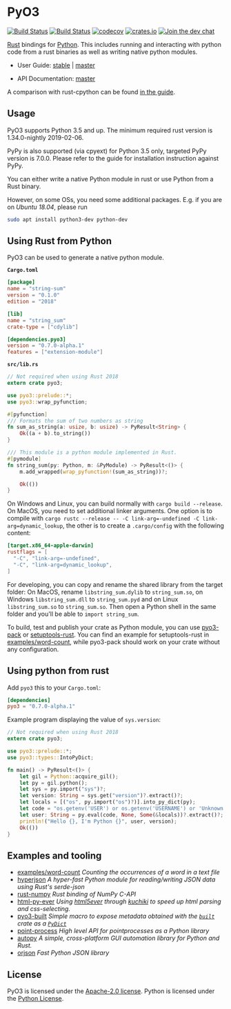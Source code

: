 # PyO3

[![Build Status](https://travis-ci.org/PyO3/pyo3.svg?branch=master)](https://travis-ci.org/PyO3/pyo3)
[![Build Status](https://ci.appveyor.com/api/projects/status/github/PyO3/pyo3?branch=master&svg=true)](https://ci.appveyor.com/project/fafhrd91/pyo3)
[![codecov](https://codecov.io/gh/PyO3/pyo3/branch/master/graph/badge.svg)](https://codecov.io/gh/PyO3/pyo3)
[![crates.io](http://meritbadge.herokuapp.com/pyo3)](https://crates.io/crates/pyo3)
[![Join the dev chat](https://img.shields.io/gitter/room/nwjs/nw.js.svg)](https://gitter.im/PyO3/Lobby)

[Rust](http://www.rust-lang.org/) bindings for [Python](https://www.python.org/). This includes running and interacting with python code from a rust binaries as well as writing native python modules.

* User Guide: [stable](https://pyo3.rs) | [master](https://pyo3.rs/master)

* API Documentation: [master](https://pyo3.rs/master/doc)

A comparison with rust-cpython can be found [in the guide](https://pyo3.rs/master/rust-cpython.html).

## Usage

PyO3 supports Python 3.5 and up. The minimum required rust version is 1.34.0-nightly 2019-02-06.

PyPy is also supported (via cpyext) for Python 3.5 only, targeted PyPy version is 7.0.0.
Please refer to the guide for installation instruction against PyPy.

You can either write a native Python module in rust or use Python from a Rust binary.

However, on some OSs, you need some additional packages. E.g. if you are on *Ubuntu 18.04*, please run

```bash
sudo apt install python3-dev python-dev
```

## Using Rust from Python

PyO3 can be used to generate a native python module.

**`Cargo.toml`**

```toml
[package]
name = "string-sum"
version = "0.1.0"
edition = "2018"

[lib]
name = "string_sum"
crate-type = ["cdylib"]

[dependencies.pyo3]
version = "0.7.0-alpha.1"
features = ["extension-module"]
```

**`src/lib.rs`**

```rust
// Not required when using Rust 2018
extern crate pyo3;

use pyo3::prelude::*;
use pyo3::wrap_pyfunction;

#[pyfunction]
/// Formats the sum of two numbers as string
fn sum_as_string(a: usize, b: usize) -> PyResult<String> {
    Ok((a + b).to_string())
}

/// This module is a python module implemented in Rust.
#[pymodule]
fn string_sum(py: Python, m: &PyModule) -> PyResult<()> {
    m.add_wrapped(wrap_pyfunction!(sum_as_string))?;

    Ok(())
}
```

On Windows and Linux, you can build normally with `cargo build --release`. On MacOS, you need to set additional linker arguments. One option is to compile with `cargo rustc --release -- -C link-arg=-undefined -C link-arg=dynamic_lookup`, the other is to create a `.cargo/config` with the following content:

```toml
[target.x86_64-apple-darwin]
rustflags = [
  "-C", "link-arg=-undefined",
  "-C", "link-arg=dynamic_lookup",
]
```

For developing, you can copy and rename the shared library from the target folder: On MacOS, rename `libstring_sum.dylib` to `string_sum.so`, on Windows `libstring_sum.dll` to `string_sum.pyd` and on Linux `libstring_sum.so` to `string_sum.so`. Then open a Python shell in the same folder and you'll be able to `import string_sum`.

To build, test and publish your crate as Python module, you can use [pyo3-pack](https://github.com/PyO3/pyo3-pack) or [setuptools-rust](https://github.com/PyO3/setuptools-rust). You can find an example for setuptools-rust in [examples/word-count](examples/word-count), while pyo3-pack should work on your crate without any configuration.

## Using python from rust

Add `pyo3` this to your `Cargo.toml`:

```toml
[dependencies]
pyo3 = "0.7.0-alpha.1"
```

Example program displaying the value of `sys.version`:

```rust
// Not required when using Rust 2018
extern crate pyo3;

use pyo3::prelude::*;
use pyo3::types::IntoPyDict;

fn main() -> PyResult<()> {
    let gil = Python::acquire_gil();
    let py = gil.python();
    let sys = py.import("sys")?;
    let version: String = sys.get("version")?.extract()?;
    let locals = [("os", py.import("os")?)].into_py_dict(py);
    let code = "os.getenv('USER') or os.getenv('USERNAME') or 'Unknown'";
    let user: String = py.eval(code, None, Some(&locals))?.extract()?;
    println!("Hello {}, I'm Python {}", user, version);
    Ok(())
}
```

## Examples and tooling

 * [examples/word-count](examples/word-count) _Counting the occurrences of a word in a text file_
 * [hyperjson](https://github.com/mre/hyperjson) _A hyper-fast Python module for reading/writing JSON data using Rust's serde-json_
 * [rust-numpy](https://github.com/rust-numpy/rust-numpy) _Rust binding of NumPy C-API_
 * [html-py-ever](https://github.com/PyO3/setuptools-rust/tree/master/html-py-ever) _Using [html5ever](https://github.com/servo/html5ever) through [kuchiki](https://github.com/kuchiki-rs/kuchiki) to speed up html parsing and css-selecting._
 * [pyo3-built](https://github.com/PyO3/pyo3-built) _Simple macro to expose metadata obtained with the [`built`](https://crates.io/crates/built) crate as a [`PyDict`](https://pyo3.github.io/pyo3/pyo3/struct.PyDict.html)_
 * [point-process](https://github.com/ManifoldFR/point-process-rust/tree/master/pylib) _High level API for pointprocesses as a Python library_
 * [autopy](https://github.com/autopilot-rs/autopy) _A simple, cross-platform GUI automation library for Python and Rust._
 * [orjson](https://github.com/ijl/orjson)  _Fast Python JSON library_

## License

PyO3 is licensed under the [Apache-2.0 license](http://opensource.org/licenses/APACHE-2.0).
Python is licensed under the [Python License](https://docs.python.org/2/license.html).

